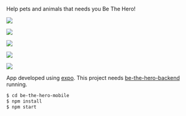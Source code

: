 Help pets and animals that needs you Be The Hero!

![](https://raw.githubusercontent.com/ymotse/be-the-hero-mobile/master/screenshots/01-splash-page.jpeg)

![](https://raw.githubusercontent.com/ymotse/be-the-hero-mobile/master/screenshots/02-incidents-page.jpeg)

![](https://raw.githubusercontent.com/ymotse/be-the-hero-mobile/master/screenshots/03-detail-page.jpeg)

![](https://raw.githubusercontent.com/ymotse/be-the-hero-mobile/master/screenshots/04-email-page.jpeg)

![](https://raw.githubusercontent.com/ymotse/be-the-hero-mobile/master/screenshots/05-whatsapp-page.jpeg)

App developed using [expo](https://expo.io/).
This project needs [be-the-hero-backend](https://github.com/ymotse/be-the-hero-backend) running.


```sh
$ cd be-the-hero-mobile
$ npm install
$ npm start
```
